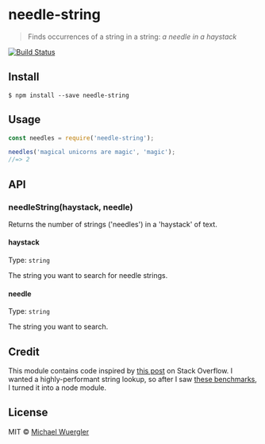 # needle-string

> Finds occurrences of a string in a string: *a needle in a haystack*

[![Build Status](https://travis-ci.org/radiovisual/needle-string.svg?branch=master)](https://travis-ci.org/radiovisual/needle-string)

## Install

```
$ npm install --save needle-string
```


## Usage

```js
const needles = require('needle-string');

needles('magical unicorns are magic', 'magic');
//=> 2
```


## API

### needleString(haystack, needle)

Returns the number of strings ('needles') in a 'haystack' of text.

#### haystack

Type: `string`  

The string you want to search for needle strings.

#### needle

Type: `string`

The string you want to search.

## Credit

This module contains code inspired by [this post](http://stackoverflow.com/a/7924240/3960969) on Stack Overflow. I wanted a highly-performant string lookup, so after I saw [these benchmarks](http://jsperf.com/count-string-occurrence-in-string/25), I turned it into a node module.  

## License

MIT © [Michael Wuergler](http://numetriclabs.com)
